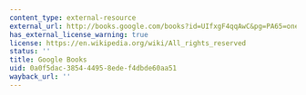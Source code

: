 ```yaml
---
content_type: external-resource
external_url: http://books.google.com/books?id=UIfxgF4qqAwC&pg=PA65=onepage
has_external_license_warning: true
license: https://en.wikipedia.org/wiki/All_rights_reserved
status: ''
title: Google Books
uid: 0a0f5dac-3854-4495-8ede-f4dbde60aa51
wayback_url: ''
---
```

